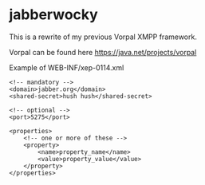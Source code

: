 jabberwocky
===========

This is a rewrite of my previous Vorpal XMPP framework.

Vorpal can be found here https://java.net/projects/vorpal

Example of WEB-INF/xep-0114.xml

<subdomain name="subdomain_name">

	<!-- mandatory -->
	<domain>jabber.org</domain>
	<shared-secret>hush hush</shared-secret>

	<!-- optional -->
	<port>5275</port> 

	<properties>
		<!-- one or more of these -->
		<property>
			<name>property_name</name>
			<value>property_value</value>
		</property>
	</properties>

</subdomain>